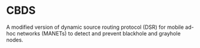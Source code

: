 # CBDS
A modified version of dynamic source routing protocol (DSR) for mobile ad-hoc networks (MANETs) to detect and prevent blackhole and grayhole nodes.

